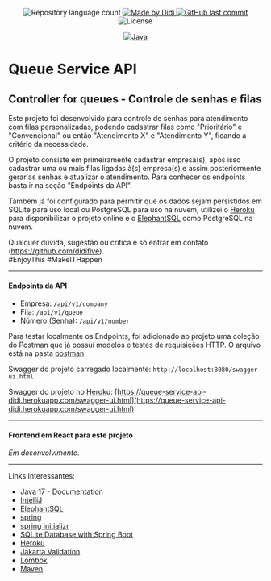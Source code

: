 <p align="center">
 <img alt="Repository language count" src="https://img.shields.io/github/languages/count/didifive/queue-service-api">
    <a href="https://www.linkedin.com/in/luis-carlos-zancanela/">
        <img alt="Made by Didi" src="https://img.shields.io/badge/made%20by-Didi-green">
    </a> 
    <a href="https://github.com/didifive/queue-service-api/commits/master">
        <img alt="GitHub last commit" src="https://img.shields.io/github/last-commit/didifive/queue-service-api?color=blue">
    </a>
    <img alt="License" src="https://img.shields.io/badge/license-MIT-brightgreen?color=blue">
</p>

<p align="center">
 <a href="https://dev.java/">
   <img alt="Java" src="https://img.shields.io/static/v1?color=red&label=Dev&message=Java&style=for-the-badge&logo=Java">
 </a>
</p>

# Queue Service API

## Controller for queues - Controle de senhas e filas

Este projeto foi desenvolvido para controle de senhas para atendimento com filas personalizadas, podendo cadastrar filas como "Prioritário" e "Convencional" ou então "Atendimento X" e "Atendimento Y", ficando a critério da necessidade.

O projeto consiste em primeiramente cadastrar empresa(s), após isso cadastrar uma ou mais filas ligadas à(s) empresa(s) e assim posteriormente gerar as senhas e atualizar o atendimento. Para conhecer os endpoints basta ir na seção "Endpoints da API".

Também já foi configurado para permitir que os dados sejam persistidos em SQLite para uso local ou PostgreSQL para uso na nuvem, utilizei o [Heroku] para disponibilizar o projeto online e o [ElephantSQL] como PostgreSQL na nuvem.

Qualquer dúvida, sugestão ou crítica é só entrar em contato (https://github.com/didifive).  
#EnjoyThis #MakeITHappen

---

#### Endpoints da API

* Empresa: `/api/v1/company`
* Fila: `/api/v1/queue`
* Número (Senha): `/api/v1/number`

Para testar localmente os Endpoints, foi adicionado ao projeto uma coleção do Postman que já possuí modelos e testes de requisições HTTP. O arquivo está na pasta [postman](https://github.com/didifive/queue-service-api/tree/master/postman)

Swagger do projeto carregado localmente: `http://localhost:8080/swagger-ui.html`

Swagger do projeto no [Heroku]: [https://queue-service-api-didi.herokuapp.com/swagger-ui.html](https://queue-service-api-didi.herokuapp.com/swagger-ui.html)

---

#### Frontend em React para este projeto

*Em desenvolvimento.*

---

Links Interessantes:

* [Java 17 - Documentation]
* [IntelliJ]
* [ElephantSQL]
* [spring]
* [spring initializr]
* [SQLite Database with Spring Boot]
* [Heroku]
* [Jakarta Validation]
* [Lombok]
* [Maven]

[Heroku]: https://www.heroku.com/
[Jakarta Validation]: https://beanvalidation.org/
[Lombok]: https://projectlombok.org/
[Java 17 - Documentation]: https://docs.oracle.com/en/java/javase/17/
[IntelliJ]: https://www.jetbrains.com/pt-br/idea/
[Maven]: https://maven.apache.org/
[H2 Database]: https://h2database.com/
[spring initializr]: https://start.spring.io/
[spring]: https://spring.io/
[ElephantSQL]: https://www.elephantsql.com/
[didifive/queue-service-api]: https://github.com/didifive/queue-service-api
[SQLite Database with Spring Boot]: https://fullstackdeveloper.guru/2020/05/01/how-to-integrate-sqlite-database-with-spring-boot/#:~:text=SQLite%20is%20the%20most%20used%20database%20engine%20in,you%20don%E2%80%99t%20have%20to%20do%20for%20other%20databases.
